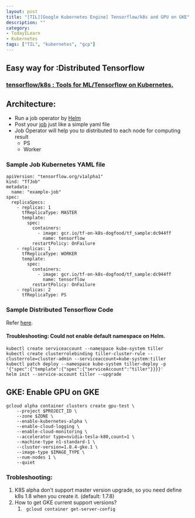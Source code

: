 ```yaml
---
layout: post
title: "[TIL][Google Kubernetes Engine] Tensorflow/k8s and GPU on GKE"
description: ""
category: 
- TodayILearn
- Kubernetes
tags: ["TIL", "kubernetes", "gcp"]
---
```




## Easy way for :Distributed Tensorflow 



### [tensorflow/k8s : Tools for ML/Tensorflow on Kubernetes.](https://github.com/tensorflow/k8s )



## Architecture:



- Run a job operator by [Helm](https://github.com/kubernetes/helm)
- Post your [job](https://github.com/tensorflow/k8s/blob/master/examples/tf_job.yaml) just like a simple yaml file
- Job Operator will help you to distributed to each node for computing result
  - PS
  - Worker

### Sample Job Kubernetes YAML file

```
apiVersion: "tensorflow.org/v1alpha1"
kind: "TfJob"
metadata:
  name: "example-job"
spec:
  replicaSpecs:
    - replicas: 1
      tfReplicaType: MASTER
      template:
        spec:
          containers:
            - image: gcr.io/tf-on-k8s-dogfood/tf_sample:dc944ff
              name: tensorflow
          restartPolicy: OnFailure
    - replicas: 1
      tfReplicaType: WORKER
      template:
        spec:
          containers:
            - image: gcr.io/tf-on-k8s-dogfood/tf_sample:dc944ff
              name: tensorflow
          restartPolicy: OnFailure
    - replicas: 2
      tfReplicaType: PS
```

### Sample Distributed Tensorflow Code



Refer [here](https://github.com/tensorflow/k8s/blob/master/examples/tf_sample/tf_sample/tf_smoke.py).

#### Troubleshooting: Could not enable default namespace on Helm.

```
kubectl create serviceaccount --namespace kube-system tiller
kubectl create clusterrolebinding tiller-cluster-rule --clusterrole=cluster-admin --serviceaccount=kube-system:tiller
kubectl patch deploy --namespace kube-system tiller-deploy -p '{"spec":{"template":{"spec":{"serviceAccount":"tiller"}}}}'      
helm init --service-account tiller --upgrade
```



## GKE: Enable GPU on GKE



```
gcloud alpha container clusters create gpu-test \
    --project $PROJECT_ID \
    --zone $ZONE \
    --enable-kubernetes-alpha \
    --enable-cloud-logging \
    --enable-cloud-monitoring \
    --accelerator type=nvidia-tesla-k80,count=1 \
    --machine-type n1-standard-1 \
    --cluster-version=1.8.4-gke.1 \
    --image-type $IMAGE_TYPE \
    --num-nodes 1 \
    --quiet

```



### Trobleshooting:

1. K8S alpha don't support master version upgrade, so you need define k8s 1.8 when you create it. (default: 1.7.8)
2. How to get GKE current support versions?
   1. ` gcloud container get-server-config`



